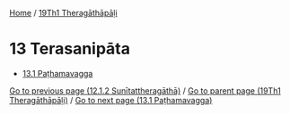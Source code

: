 
[Home](/) / [19Th1 Theragāthāpāḷi](/tipitaka/19Th1.md)

# 13 Terasanipāta

* [13.1 Paṭhamavagga](/tipitaka/19Th1/13/13.1.md)

[Go to previous page (12.1.2 Sunītattheragāthā)](/tipitaka/19Th1/12/12.1/12.1.2.md) / [Go to parent page (19Th1 Theragāthāpāḷi)](/tipitaka/19Th1/0.md) / [Go to next page (13.1 Paṭhamavagga)](/tipitaka/19Th1/13/13.1.md)


